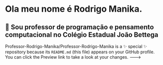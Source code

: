 # Ola meu nome é Rodrigo Manika.
## 👀 Sou professor de programação e pensamento computacional no Colégio Estadual João Bettega

Professor-Rodrigo-Manika/Professor-Rodrigo-Manika is a ✨ special ✨ repository because its `README.md` (this file) appears on your GitHub profile.
You can click the Preview link to take a look at your changes.
--->
